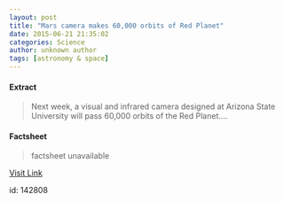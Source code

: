 ```yaml
---
layout: post
title: "Mars camera makes 60,000 orbits of Red Planet"
date: 2015-06-21 21:35:02
categories: Science
author: unknown author
tags: [astronomy & space]
---
```



#### Extract
>Next week, a visual and infrared camera designed at Arizona State University will pass 60,000 orbits of the Red Planet....

#### Factsheet
>factsheet unavailable

[Visit Link](http://phys.org/news354126889.html)

id:  142808
